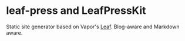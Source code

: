 # leaf-press and LeafPressKit

Static site generator based on Vapor's [Leaf](https://github.com/vapor/leaf-kit.git). Blog-aware and Markdown aware.
